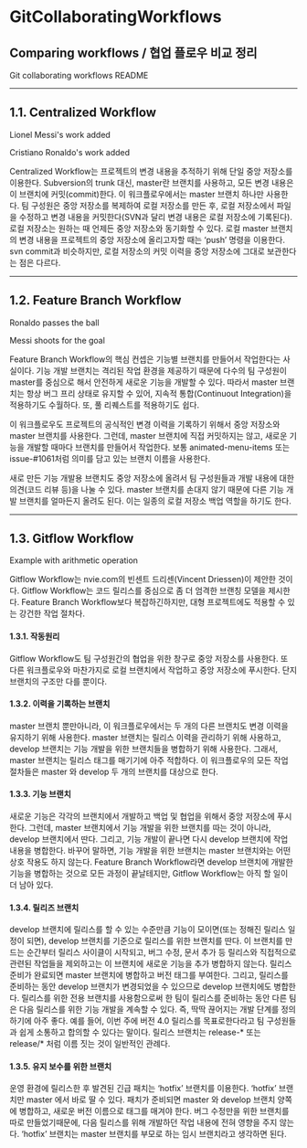 GitCollaboratingWorkflows
=========================

Comparing workflows / 협업 플로우 비교 정리
-------------------------------------------

Git collaborating workflows README

---

1.1. Centralized Workflow
-------------------------

Lionel Messi's work added

Cristiano Ronaldo's work added

Centralized Workflow는 프로젝트의 변경 내용을 추적하기 위해 단일 중앙 저장소를 이용한다. Subversion의 trunk 대신, master란 브랜치를 사용하고, 모든 변경 내용은 이 브랜치에 커밋(commit)한다. 이 워크플로우에서는 master 브랜치 하나만 사용한다. 팀 구성원은 중앙 저장소를 복제하여 로컬 저장소를 만든 후, 로컬 저장소에서 파일을 수정하고 변경 내용을 커밋한다(SVN과 달리 변경 내용은 로컬 저장소에 기록된다). 로컬 저장소는 원하는 때 언제든 중앙 저장소와 동기화할 수 있다. 로컬 master 브랜치의 변경 내용을 프로젝트의 중앙 저장소에 올리고자할 때는 ‘push’ 명령을 이용한다. svn commit과 비슷하지만, 로컬 저장소의 커밋 이력을 중앙 저장소에 그대로 보관한다는 점은 다르다.

---

1.2. Feature Branch Workflow
----------------------------

Ronaldo passes the ball

Messi shoots for the goal

Feature Branch Workflow의 핵심 컨셉은 기능별 브랜치를 만들어서 작업한다는 사실이다. 기능 개발 브랜치는 격리된 작업 환경을 제공하기 때문에 다수의 팀 구성원이 master를 중심으로 해서 안전하게 새로운 기능을 개발할 수 있다. 따라서 master 브랜치는 항상 버그 프리 상태로 유지할 수 있어, 지속적 통합(Continuout Integration)을 적용하기도 수월하다. 또, 풀 리퀘스트를 적용하기도 쉽다.

이 워크플로우도 프로젝트의 공식적인 변경 이력을 기록하기 위해서 중앙 저장소와 master 브랜치를 사용한다. 그런데, master 브랜치에 직접 커밋하지는 않고, 새로운 기능을 개발할 때마다 브랜치를 만들어서 작업한다. 보통 animated-menu-items 또는 issue-#1061처럼 의미를 담고 있는 브랜치 이름을 사용한다.

새로 만든 기능 개발용 브랜치도 중앙 저장소에 올려서 팀 구성원들과 개발 내용에 대한 의견(코드 리뷰 등)을 나눌 수 있다. master 브랜치를 손대지 않기 때문에 다른 기능 개발 브랜치를 얼마든지 올려도 된다. 이는 일종의 로컬 저장소 백업 역할을 하기도 한다.

---

1.3. Gitflow Workflow
---------------------

Example with arithmetic operation

Gitflow Workflow는 nvie.com의 빈센트 드리센(Vincent Driessen)이 제안한 것이다. Gitflow Workflow는 코드 릴리스를 중심으로 좀 더 엄격한 브랜칭 모델을 제시한다. Feature Branch Workflow보다 복잡하긴하지만, 대형 프로젝트에도 적용할 수 있는 강건한 작업 절차다.

#### 1.3.1. 작동원리

Gitflow Workflow도 팀 구성원간의 협업을 위한 창구로 중앙 저장소를 사용한다. 또 다른 워크플로우와 마찬가지로 로컬 브랜치에서 작업하고 중앙 저장소에 푸시한다. 단지 브랜치의 구조만 다를 뿐이다.

#### 1.3.2. 이력을 기록하는 브랜치

master 브랜치 뿐만아니라, 이 워크플로우에서는 두 개의 다른 브랜치도 변경 이력을 유지하기 위해 사용한다. master 브랜치는 릴리스 이력을 관리하기 위해 사용하고, develop 브랜치는 기능 개발을 위한 브랜치들을 병합하기 위해 사용한다. 그래서, master 브랜치는 릴리스 태그를 매기기에 아주 적합하다. 이 워크플로우의 모든 작업 절차들은 master 와 develop 두 개의 브랜치를 대상으로 한다.

#### 1.3.3. 기능 브랜치

새로운 기능은 각각의 브랜치에서 개발하고 백업 및 협업을 위해서 중앙 저장소에 푸시한다. 그런데, master 브랜치에서 기능 개발을 위한 브랜치를 따는 것이 아니라, develop 브랜치에서 딴다. 그리고, 기능 개발이 끝나면 다시 develop 브랜치에 작업 내용을 병합한다. 바꾸어 말하면, 기능 개발을 위한 브랜치는 master 브랜치와는 어떤 상호 작용도 하지 않는다. Feature Branch Workflow라면 develop 브랜치에 개발한 기능을 병합하는 것으로 모든 과정이 끝날테지만, Gitflow Workflow는 아직 할 일이 더 남아 있다.

#### 1.3.4. 릴리즈 브랜치

develop 브랜치에 릴리스를 할 수 있는 수준만큼 기능이 모이면(또는 정해진 릴리스 일정이 되면), develop 브랜치를 기준으로 릴리스를 위한 브랜치를 딴다. 이 브랜치를 만드는 순간부터 릴리스 사이클이 시작되고, 버그 수정, 문서 추가 등 릴리스와 직접적으로 관련된 작업들을 제외하고는 이 브랜치에 새로운 기능을 추가 병합하지 않는다. 릴리스 준비가 완료되면 master 브랜치에 병합하고 버전 태그를 부여한다. 그리고, 릴리스를 준비하는 동안 develop 브랜치가 변경되었을 수 있으므로 develop 브랜치에도 병합한다. 릴리스를 위한 전용 브랜치를 사용함으로써 한 팀이 릴리스를 준비하는 동안 다른 팀은 다음 릴리스를 위한 기능 개발을 계속할 수 있다. 즉, 딱딱 끊어지는 개발 단계를 정의하기에 아주 좋다. 예를 들어, 이번 주에 버전 4.0 릴리스를 목표로한다라고 팀 구성원들과 쉽게 소통하고 합의할 수 있다는 말이다. 릴리스 브랜치는 release-* 또는 release/* 처럼 이름 짓는 것이 일반적인 관례다.

#### 1.3.5. 유지 보수를 위한 브랜치

운영 환경에 릴리스한 후 발견된 긴급 패치는 ‘hotfix’ 브랜치를 이용한다. ‘hotfix’ 브랜치만 master 에서 바로 딸 수 있다. 패치가 준비되면 master 와 develop 브랜치 양쪽에 병합하고, 새로운 버전 이름으로 태그를 매겨야 한다. 버그 수정만을 위한 브랜치를 따로 만들었기때문에, 다음 릴리스를 위해 개발하던 작업 내용에 전혀 영향을 주지 않는다. ‘hotfix’ 브랜치는 master 브랜치를 부모로 하는 임시 브랜치라고 생각하면 된다.
